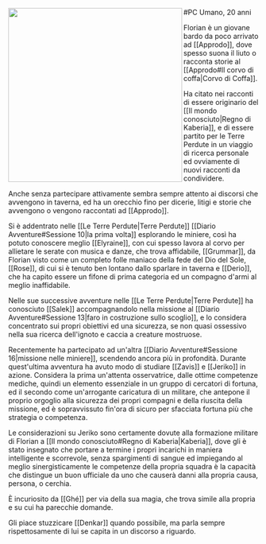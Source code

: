 #PC 
<img src="https://i.pinimg.com/originals/88/62/fa/8862fac0621c069f58dd468a31275b48.jpg" align=left width="350"> Umano, 20 anni

Florian è un giovane bardo da poco arrivato ad [[Approdo]], dove spesso suona il liuto o racconta storie al [[Approdo#Il corvo di coffa|Corvo di Coffa]].

Ha citato nei racconti di essere originario del [[Il mondo conosciuto|Regno di Kaberia]], e di essere partito per le Terre Perdute in un viaggio di ricerca personale ed ovviamente di nuovi racconti da condividere.

Anche senza partecipare attivamente sembra sempre attento ai discorsi che avvengono in taverna, ed ha un orecchio fino per dicerie, litigi e storie che avvengono o vengono raccontati ad [[Approdo]].

Si è addentrato nelle [[Le Terre Perdute|Terre Perdute]] [[Diario Avventure#Sessione 10|la prima volta]] esplorando le miniere, così ha potuto conoscere meglio [[Elyraine]], con cui spesso lavora al corvo per allietare le serate con musica e danze, che trova affidabile, [[Grummar]], da Florian visto come un completo folle maniaco della fede del Dio del Sole, [[Rose]], di cui si è tenuto ben lontano dallo sparlare in taverna e [[Derio]], che ha capito essere un fifone di prima categoria ed un compagno d'armi al meglio inaffidabile.

Nelle sue successive avventure nelle [[Le Terre Perdute|Terre Perdute]] ha conosciuto [[Salek]] accompagnandolo nella missione al [[Diario Avventure#Sessione 13|faro in costruzione sullo scoglio]], e lo considera concentrato sui propri obiettivi ed una sicurezza, se non quasi ossessivo nella sua ricerca dell'ignoto e caccia a creature mostruose.

Recentemente ha partecipato ad un'altra [[Diario Avventure#Sessione 16|missione nelle miniere]], scendendo ancora più in profondità.
Durante quest'ultima avventura ha avuto modo di studiare [[Zavis]] e [[Jeriko]] in azione.
Considera la prima un'attenta osservatrice, dalle ottime competenze mediche, quindi un elemento essenziale in un gruppo di cercatori di fortuna, ed il secondo come un'arrogante caricatura di un militare, che antepone il proprio orgoglio alla sicurezza dei propri compagni e della riuscita della missione, ed è sopravvissuto fin'ora di sicuro per sfacciata fortuna più che strategia o competenza.

Le considerazioni su Jeriko sono certamente dovute alla formazione militare di Florian a [[Il mondo conosciuto#Regno di Kaberia|Kaberia]], dove gli è stato insegnato che portare a termine i propri incarichi in maniera intelligente e scorrevole, senza spargimenti di sangue ed impiegando al meglio sinergisticamente le competenze della propria squadra è la capacità che distingue un buon ufficiale da uno che causerà danni alla propria causa, persona, o cerchia. 

È incuriosito da [[Ghé]] per via della sua magia, che trova simile alla propria e su cui ha parecchie domande.

Gli piace stuzzicare [[Denkar]] quando possibile, ma parla sempre rispettosamente di lui se capita in un discorso a riguardo.